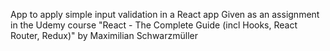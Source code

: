 App to apply simple input validation in a React app
Given as an assignment in the Udemy course "React - The Complete Guide (incl Hooks, React Router, Redux)" by Maximilian Schwarzmüller

